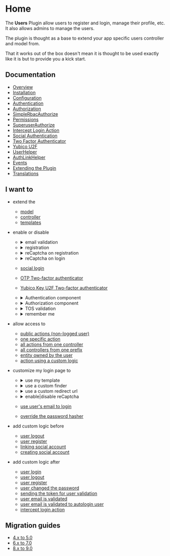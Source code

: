 Home
====

The **Users** Plugin allow users to register and login, manage their profile, etc. It also allows admins to manage the users.

The plugin is thought as a base to extend your app specific users controller and model from.

That it works out of the box doesn't mean it is thought to be used exactly like it is but to provide you a kick start.

Documentation
-------------

* [Overview](Documentation/Overview.md)
* [Installation](Documentation/Installation.md)
* [Configuration](Documentation/Configuration.md)
* [Authentication](Documentation/Authentication.md)
* [Authorization](Documentation/Authorization.md)
* [SimpleRbacAuthorize](https://github.com/CakeDC/auth/blob/master/Docs/Documentation/SimpleRbacAuthorize.md)
* [Permissions](Documentation/Permissions.md)
* [SuperuserAuthorize](https://github.com/CakeDC/auth/blob/master/Docs/Documentation/SuperuserAuthorize.md)
* [Intercept Login Action](Documentation/InterceptLoginAction.md)
* [Social Authentication](Documentation/SocialAuthentication.md)
* [Two Factor Authenticator](Documentation/Two-Factor-Authenticator.md)
* [Yubico U2F](Documentation/Yubico-U2F.md)
* [UserHelper](Documentation/UserHelper.md)
* [AuthLinkHelper](Documentation/AuthLinkHelper.md)
* [Events](Documentation/Events.md)
* [Extending the Plugin](Documentation/Extending-the-Plugin.md)
* [Translations](Documentation/Translations.md)

I want to
---------
* extend the
  * [model](Documentation/Extending-the-Plugin.md#extending-the-model-tableentity)
  * [controller](Documentation/Extending-the-Plugin.md#extending-the-controller)
  * [templates](Documentation/Extending-the-Plugin.md#updating-the-templates)

* enable or disable
  * <details>
      <summary>email validation</summary>

      Add this to your config/users.php file to disable email validation

      ```php
        'Users.Email.validate' => false,
      ```
      or this to enable (default)

      ```php
        'Users.Email.validate' => true,
      ```
    </details>
  * <details>
      <summary>registration</summary>

      Add this to your config/users.php file to disable registration

      ```php
      'Users.Registration.active' => false,
      ```
      or this to enable (default)

      ```php
      'Users.Registration.active' => true,
      ```
      </details>
  * <details>
      <summary>reCaptcha on registration</summary>

      To enable reCaptcha you need to register your site at google reCaptcha console
      and add this to your config/users.php file to enable on registration:

      ```php
      'Users.reCaptcha.key' => 'YOUR RECAPTCHA KEY',
      'Users.reCaptcha.secret' => 'YOUR RECAPTCHA SECRET',
      'Users.reCaptcha.registration' => true,
      ```
      To disable (default) add this to your config/users.php

      ```php
      'Users.reCaptcha.registration' => false,
      ```
      </details>
  * <details>
      <summary>reCaptcha on login</summary>

      To enable reCaptcha you need to register your site at google reCaptcha console
      and add this to your config/users.php file to enable on login:

      ```php
      'Users.reCaptcha.key' => 'YOUR RECAPTCHA KEY',
      'Users.reCaptcha.secret' => 'YOUR RECAPTCHA SECRET',
      'Users.reCaptcha.login' => true,
      ```
      To disable (default) add this to your config/users.php

      ```php
      'Users.reCaptcha.login' => false,
      ```
      </details>
  * [social login](./Documentation/SocialAuthentication.md#setup)
  * [OTP Two-factor authenticator](./Documentation/Two-Factor-Authenticator.md)
  * [Yubico Key U2F Two-factor authenticator](./Documentation/Yubico-U2F.md)
  * <details>
      <summary>Authentication component</summary>

      Add this to your config/users.php file to autoload the component (default):

      ```php
      'Auth.AuthenticationComponent.load' => true,
      ```

      To not autoload add this to your config/users.php

      ```php
      'Auth.AuthenticationComponent.load' => false,
      ```
    </details>
  * <details>
      <summary>Authorization component</summary>

      Add this to your config/users.php file to autoload the component (default):

      ```php
        'Auth.AuthorizationComponent.enabled' => true,
      ```

      To not autoload add this to your config/users.php

      ```php
        'Auth.AuthorizationComponent.enabled' => false,
      ```
  </details>

  * <details>
      <summary>TOS validation</summary>

      Add this to your config/users.php file to enable (default):

      ```php
        'Users.Tos.required' => true,
      ```

      To disable add this to your config/users.php

      ```php
        'Users.Tos.required' => false,
      ```
  </details>

  * <details>
      <summary>remember me</summary>

      Add this to your config/users.php file to enable (default):

      ```php
        'Users.RememberMe.active' => true,
      ```

      To disable add this to your config/users.php

      ```php
        'Users.RememberMe.active' => false,
      ```
  </details>

- allow access to
  - [public actions (non-logged user)](./Documentation/Permissions.md#i-want-to-allow-access-to-public-actions-non-logged-user)
  - [one specific action](./Documentation/Permissions.md#i-want-to-allow-access-to-one-specific-action)
  - [all actions from one controller](./Documentation/Permissions.md#i-want-to-allow-access-to-all-actions-from-one-controller)
  - [all controllers from one prefix](./Documentation/Permissions.md#i-want-to-allow-access-to-all-controllers-from-one-prefix)
  - [entity owned by the user](./Documentation/Permissions.md#i-want-to-allow-access-to-entity-owned-by-the-user)
  - [action using a custom logic](./Documentation/Permissions.md#i-want-to-allow-access-to-action-using-a-custom-logic)

- customize my login page to
  -  <details>
      <summary>use my template</summary>
      Copy the login file from `{project_dir}/vendor/cakedc/users/templates/Users/`
      to `{project_dir}/templates/plugin/CakeDC/Users/Users`.
  </details>

  -  <details>
     <summary>use a custom finder</summary>
     First add this to your config/users.php:

     ```
     'Auth.Identifiers.Password.resolver.finder' => 'myFinderName',
     'Auth.Identifiers.Social.authFinder' => 'myFinderName',
     'Auth.Identifiers.Token.resolver.finder' => 'myFinderName',
     ```
     Important: You must have extended the model, see how to at [Extending the Plugin](Documentation/Extending-the-Plugin.md)
  </details>

  - <details>
     <summary>use a custom redirect url</summary>
     To use a custom redirect url on login add this to your config/users.php:

     ```
     'Auth.AuthenticationComponent.loginRedirect' => '/some/url/',
     ```
     or
     ```
     'Auth.AuthenticationComponent.loginRedirect' => ['plugin' => false, 'controller' => 'Example', 'action' => 'home'],
     ```
    Important: when using array you should pass `'plugin' => false,` to match your app controller.
  </details>

  - <details>
    <summary>enable|disable reCaptcha</summary>

    To enable reCaptcha you need to register your site at google reCaptcha console
    and add this to your config/users.php file to enable on login:

    ```php
    'Users.reCaptcha.login' => true,
    'Users.reCaptcha.key' => 'YOUR RECAPTCHA KEY',
    'Users.reCaptcha.secret' => 'YOUR RECAPTCHA SECRET',
    ```
    To disable (default) add this to your config/users.php
    ```php
    'Users.reCaptcha.login' => false,
    ```
    </details>
  - [use user's email to login](./Documentation/Configuration.md#using-the-users-email-to-login)
  - [override the password hasher](./Documentation/Configuration.md#password-hasher-customization)

- add custom logic before
  - [user logout](./Documentation/Events.md#i-want-to-add-custom-logic-before-user-logout)
  - [user register](./Documentation/Events.md#i-want-to-add-custom-logic-before-user-register)
  - [linking social account](./Documentation/Events.md#i-want-to-add-custom-logic-before-linking-social-account)
  - [creating social account](./Documentation/Events.md#i-want-to-add-custom-logic-before-creating-social-account)

- add custom logic after
    - [user login](./Documentation/Events.md#i-want-to-add-custom-logic-after-user-login)
    - [user logout](./Documentation/Events.md#i-want-to-add-custom-logic-after-user-logout)
    - [user register](./Documentation/Events.md#i-want-to-add-custom-logic-after-user-register)
    - [user changed the password](./Documentation/Events.md#i-want-to-add-custom-logic-after-user-changed-the-password)
    - [sending the token for user validation](./Documentation/Events.md#i-want-to-add-custom-logic-after-sending-the-token-for-user-validation)
    - [user email is validated](./Documentation/Events.md#i-want-to-add-custom-logic-after-user-email-is-validated)
    - [user email is validated to autologin user](./Documentation/Events.md#i-want-to-add-custom-logic-after-user-email-is-validated-to-autologin-user)
    - [intercept login action](./Documentation/InterceptLoginAction.md)


Migration guides
----------------

* [4.x to 5.0](Documentation/Migration/4.x-5.0.md)
* [6.x to 7.0](Documentation/Migration/6.x-7.0.md)
* [8.x to 9.0](Documentation/Migration/8.x-9.0.md)
